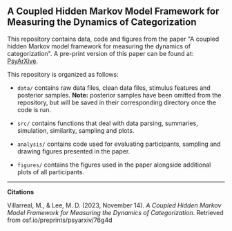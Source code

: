 ## A Coupled Hidden Markov Model Framework for Measuring the Dynamics of Categorization

This repository contains data, code and figures from the paper "A coupled hidden Markov model framework for measuring the dynamics of categorization". A pre-print version of this paper can be found at: [PsyArXive](https://osf.io/preprints/psyarxiv/76g4d/). 

This repository is organized as follows:

- `data/` contains raw data files, clean data files, stimulus features and posterior samples. **Note:** posterior samples have been omitted from the repository, but will be saved in their corresponding directory once the code is run.

- `src/` contains functions that deal with data parsing, summaries, simulation, similarity, sampling and plots.

- `analysis/` contains code used for evaluating participants, sampling and drawing figures presented in the paper.

- `figures/` contains the figures used in the paper alongside additional plots of all participants.

---
**Citations**

Villarreal, M., & Lee, M. D. (2023, November 14). *A Coupled Hidden Markov Model Framework for Measuring the Dynamics of Categorization*. Retrieved from osf.io/preprints/psyarxiv/76g4d
